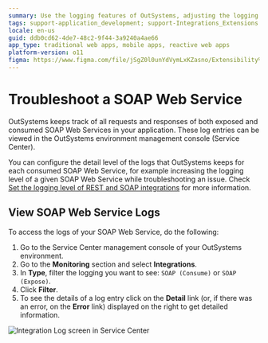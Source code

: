```yaml
---
summary: Use the logging features of OutSystems, adjusting the logging level of SOAP web services if necessary, to troubleshoot SOAP web wervices.
tags: support-application_development; support-Integrations_Extensions
locale: en-us
guid: ddb0cd62-4de7-48c2-9f44-3a9240a4ae66
app_type: traditional web apps, mobile apps, reactive web apps
platform-version: o11
figma: https://www.figma.com/file/jSgZ0l0unYdVymLxKZasno/Extensibility%20and%20Integration?node-id=418:40
---
```


# Troubleshoot a SOAP Web Service

OutSystems keeps track of all requests and responses of both exposed and consumed SOAP Web Services in your application. These log entries can be viewed in the OutSystems environment management console (Service Center).

You can configure the detail level of the logs that OutSystems keeps for each consumed SOAP Web Service, for example increasing the logging level of a given SOAP Web Service while troubleshooting an issue. Check [Set the logging level of REST and SOAP integrations](../log-levels-set.md) for more information.

## View SOAP Web Service Logs

To access the logs of your SOAP Web Service, do the following:

1. Go to the Service Center management console of your OutSystems environment.
1. Go to the **Monitoring** section and select **Integrations**.
1. In **Type**, filter the logging you want to see: `SOAP (Consume)` or `SOAP (Expose)`.
1. Click **Filter**.
1. To see the details of a log entry click on the **Detail** link (or, if there was an error, on the **Error** link) displayed on the right to get detailed information.

![Integration Log screen in Service Center](<images/integrations-log-screen.png>)
